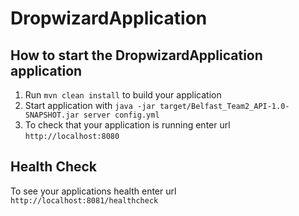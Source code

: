 # DropwizardApplication

How to start the DropwizardApplication application
---

1. Run `mvn clean install` to build your application
1. Start application with `java -jar target/Belfast_Team2_API-1.0-SNAPSHOT.jar server config.yml`
1. To check that your application is running enter url `http://localhost:8080`

Health Check
---

To see your applications health enter url `http://localhost:8081/healthcheck`

